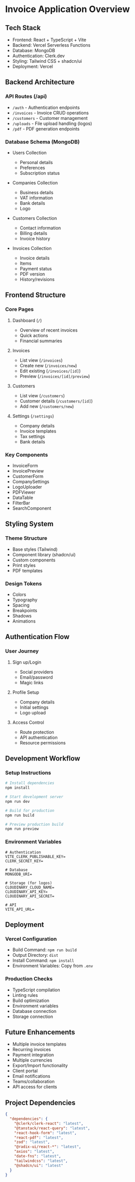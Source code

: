 # Invoice Application Overview

## Tech Stack
- Frontend: React + TypeScript + Vite
- Backend: Vercel Serverless Functions
- Database: MongoDB
- Authentication: Clerk.dev
- Styling: Tailwind CSS + shadcn/ui
- Deployment: Vercel

## Backend Architecture

### API Routes (/api)
- `/auth` - Authentication endpoints
- `/invoices` - Invoice CRUD operations
- `/customers` - Customer management
- `/uploads` - File upload handling (logos)
- `/pdf` - PDF generation endpoints

### Database Schema (MongoDB)
- Users Collection
  - Personal details
  - Preferences
  - Subscription status

- Companies Collection
  - Business details
  - VAT information
  - Bank details
  - Logo
  
- Customers Collection
  - Contact information
  - Billing details
  - Invoice history

- Invoices Collection
  - Invoice details
  - Items
  - Payment status
  - PDF version
  - History/revisions

## Frontend Structure

### Core Pages
1. Dashboard (`/`)
   - Overview of recent invoices
   - Quick actions
   - Financial summaries

2. Invoices
   - List view (`/invoices`)
   - Create new (`/invoices/new`)
   - Edit existing (`/invoices/[id]`)
   - Preview (`/invoices/[id]/preview`)

3. Customers
   - List view (`/customers`)
   - Customer details (`/customers/[id]`)
   - Add new (`/customers/new`)

4. Settings (`/settings`)
   - Company details
   - Invoice templates
   - Tax settings
   - Bank details

### Key Components
- InvoiceForm
- InvoicePreview
- CustomerForm
- CompanySettings
- LogoUploader
- PDFViewer
- DataTable
- FilterBar
- SearchComponent

## Styling System

### Theme Structure
- Base styles (Tailwind)
- Component library (shadcn/ui)
- Custom components
- Print styles
- PDF templates

### Design Tokens
- Colors
- Typography
- Spacing
- Breakpoints
- Shadows
- Animations

## Authentication Flow

### User Journey
1. Sign up/Login
   - Social providers
   - Email/password
   - Magic links

2. Profile Setup
   - Company details
   - Initial settings
   - Logo upload

3. Access Control
   - Route protection
   - API authentication
   - Resource permissions

## Development Workflow

### Setup Instructions
```bash
# Install dependencies
npm install

# Start development server
npm run dev

# Build for production
npm run build

# Preview production build
npm run preview
```

### Environment Variables
```env
# Authentication
VITE_CLERK_PUBLISHABLE_KEY=
CLERK_SECRET_KEY=

# Database
MONGODB_URI=

# Storage (for logos)
CLOUDINARY_CLOUD_NAME=
CLOUDINARY_API_KEY=
CLOUDINARY_API_SECRET=

# API
VITE_API_URL=
```

## Deployment

### Vercel Configuration
- Build Command: `npm run build`
- Output Directory: `dist`
- Install Command: `npm install`
- Environment Variables: Copy from `.env`

### Production Checks
- TypeScript compilation
- Linting rules
- Build optimization
- Environment variables
- Database connection
- Storage connection

## Future Enhancements
- Multiple invoice templates
- Recurring invoices
- Payment integration
- Multiple currencies
- Export/Import functionality
- Client portal
- Email notifications
- Teams/collaboration
- API access for clients

## Project Dependencies
```json
{
  "dependencies": {
    "@clerk/clerk-react": "latest",
    "@tanstack/react-query": "latest",
    "react-hook-form": "latest",
    "react-pdf": "latest",
    "zod": "latest",
    "@radix-ui/react-*": "latest",
    "axios": "latest",
    "date-fns": "latest",
    "tailwindcss": "latest",
    "@shadcn/ui": "latest"
  }
}
```
